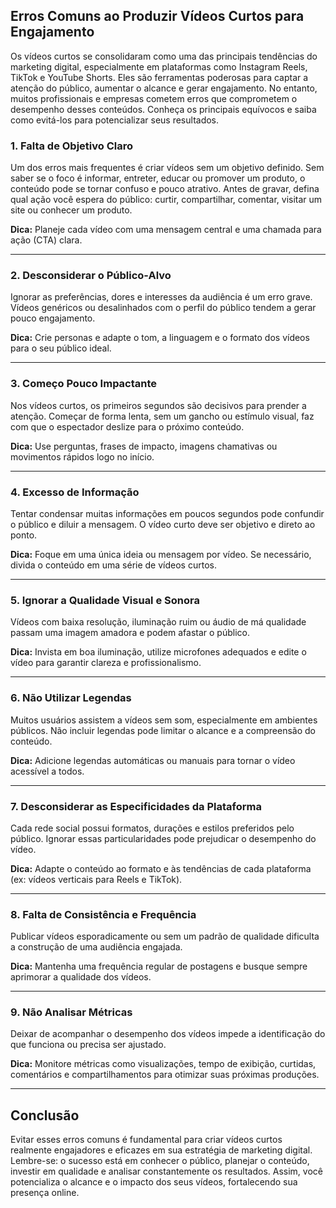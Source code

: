 
## Erros Comuns ao Produzir Vídeos Curtos para Engajamento

Os vídeos curtos se consolidaram como uma das principais tendências do marketing digital, especialmente em plataformas como Instagram Reels, TikTok e YouTube Shorts. Eles são ferramentas poderosas para captar a atenção do público, aumentar o alcance e gerar engajamento. No entanto, muitos profissionais e empresas cometem erros que comprometem o desempenho desses conteúdos. Conheça os principais equívocos e saiba como evitá-los para potencializar seus resultados.

### 1. **Falta de Objetivo Claro**

Um dos erros mais frequentes é criar vídeos sem um objetivo definido. Sem saber se o foco é informar, entreter, educar ou promover um produto, o conteúdo pode se tornar confuso e pouco atrativo. Antes de gravar, defina qual ação você espera do público: curtir, compartilhar, comentar, visitar um site ou conhecer um produto.

**Dica:** Planeje cada vídeo com uma mensagem central e uma chamada para ação (CTA) clara.

---

### 2. **Desconsiderar o Público-Alvo**

Ignorar as preferências, dores e interesses da audiência é um erro grave. Vídeos genéricos ou desalinhados com o perfil do público tendem a gerar pouco engajamento.

**Dica:** Crie personas e adapte o tom, a linguagem e o formato dos vídeos para o seu público ideal.

---

### 3. **Começo Pouco Impactante**

Nos vídeos curtos, os primeiros segundos são decisivos para prender a atenção. Começar de forma lenta, sem um gancho ou estímulo visual, faz com que o espectador deslize para o próximo conteúdo.

**Dica:** Use perguntas, frases de impacto, imagens chamativas ou movimentos rápidos logo no início.

---

### 4. **Excesso de Informação**

Tentar condensar muitas informações em poucos segundos pode confundir o público e diluir a mensagem. O vídeo curto deve ser objetivo e direto ao ponto.

**Dica:** Foque em uma única ideia ou mensagem por vídeo. Se necessário, divida o conteúdo em uma série de vídeos curtos.

---

### 5. **Ignorar a Qualidade Visual e Sonora**

Vídeos com baixa resolução, iluminação ruim ou áudio de má qualidade passam uma imagem amadora e podem afastar o público.

**Dica:** Invista em boa iluminação, utilize microfones adequados e edite o vídeo para garantir clareza e profissionalismo.

---

### 6. **Não Utilizar Legendas**

Muitos usuários assistem a vídeos sem som, especialmente em ambientes públicos. Não incluir legendas pode limitar o alcance e a compreensão do conteúdo.

**Dica:** Adicione legendas automáticas ou manuais para tornar o vídeo acessível a todos.

---

### 7. **Desconsiderar as Especificidades da Plataforma**

Cada rede social possui formatos, durações e estilos preferidos pelo público. Ignorar essas particularidades pode prejudicar o desempenho do vídeo.

**Dica:** Adapte o conteúdo ao formato e às tendências de cada plataforma (ex: vídeos verticais para Reels e TikTok).

---

### 8. **Falta de Consistência e Frequência**

Publicar vídeos esporadicamente ou sem um padrão de qualidade dificulta a construção de uma audiência engajada.

**Dica:** Mantenha uma frequência regular de postagens e busque sempre aprimorar a qualidade dos vídeos.

---

### 9. **Não Analisar Métricas**

Deixar de acompanhar o desempenho dos vídeos impede a identificação do que funciona ou precisa ser ajustado.

**Dica:** Monitore métricas como visualizações, tempo de exibição, curtidas, comentários e compartilhamentos para otimizar suas próximas produções.

---

## Conclusão

Evitar esses erros comuns é fundamental para criar vídeos curtos realmente engajadores e eficazes em sua estratégia de marketing digital. Lembre-se: o sucesso está em conhecer o público, planejar o conteúdo, investir em qualidade e analisar constantemente os resultados. Assim, você potencializa o alcance e o impacto dos seus vídeos, fortalecendo sua presença online.
```
